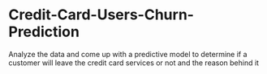 # Credit-Card-Users-Churn-Prediction
Analyze the data and come up with a predictive model to determine if a customer will leave the credit card services or not and the reason behind it
